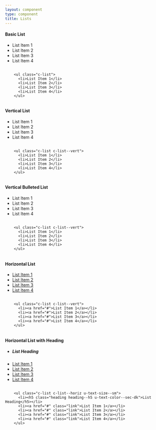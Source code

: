 ```yaml
---
layout: component
type: component
title: Lists
---
```


#### Basic List

<ul class="c-list">
  <li>List Item 1</li>
  <li>List Item 2</li>
  <li>List Item 3</li>
  <li>List Item 4</li>
</ul>

<pre>
  <code>
    &lt;ul class="c-list">
      &lt;li>List Item 1&lt;/li>
      &lt;li>List Item 2&lt;/li>
      &lt;li>List Item 3&lt;/li>
      &lt;li>List Item 4&lt;/li>
    &lt;/ul>
  </code>
</pre>

#### Vertical List

<ul class="c-list c-list--vert">
  <li>List Item 1</li>
  <li>List Item 2</li>
  <li>List Item 3</li>
  <li>List Item 4</li>
</ul>

<pre>
  <code>
    &lt;ul class="c-list c-list--vert">
      &lt;li>List Item 1&lt;/li>
      &lt;li>List Item 2&lt;/li>
      &lt;li>List Item 3&lt;/li>
      &lt;li>List Item 4&lt;/li>
    &lt;/ul>
  </code>
</pre>

#### Vertical Bulleted List

<ul class="c-list c-list--vert c-list--bullet">
  <li>List Item 1</li>
  <li>List Item 2</li>
  <li>List Item 3</li>
  <li>List Item 4</li>
</ul>

<pre>
  <code>
    &lt;ul class="c-list c-list--vert">
      &lt;li>List Item 1&lt;/li>
      &lt;li>List Item 2&lt;/li>
      &lt;li>List Item 3&lt;/li>
      &lt;li>List Item 4&lt;/li>
    &lt;/ul>
  </code>
</pre>

#### Horizontal List

<ul class="c-list c-list--horiz">
  <li><a href="#">List Item 1</a></li>
  <li><a href="#">List Item 2</a></li>
  <li><a href="#">List Item 3</a></li>
  <li><a href="#">List Item 4</a></li>
</ul>

<pre>
  <code>
    &lt;ul class="c-list c-list--vert">
      &lt;li>&lt;a href="#">List Item 1&lt;/a>&lt;/li>
      &lt;li>&lt;a href="#">List Item 2&lt;/a>&lt;/li>
      &lt;li>&lt;a href="#">List Item 3&lt;/a>&lt;/li>
      &lt;li>&lt;a href="#">List Item 4&lt;/a>&lt;/li>
    &lt;/ul>
  </code>
</pre>

#### Horizontal List with Heading

<ul class="c-list c-list--horiz u-text-size--sm">
  <li><h5 class="heading heading--h5 u-text-color--sec-dk">List Heading</h5></li>
  <li><a href="#" class="link link--small">List Item 1</a></li>
  <li><a href="#" class="link link--small">List Item 2</a></li>
  <li><a href="#" class="link link--small">List Item 3</a></li>
  <li><a href="#" class="link link--small">List Item 4</a></li>
</ul>

<pre>
  <code>
    &lt;ul class="c-list c-list--horiz u-text-size--sm">
      &lt;li>&lt;h5 class="heading heading--h5 u-text-color--sec-dk">List Heading&lt;/h5>&lt;/li>
      &lt;li>&lt;a href="#" class="link">List Item 1&lt;/a>&lt;/li>
      &lt;li>&lt;a href="#" class="link">List Item 2&lt;/a>&lt;/li>
      &lt;li>&lt;a href="#" class="link">List Item 3&lt;/a>&lt;/li>
      &lt;li>&lt;a href="#" class="link">List Item 4&lt;/a>&lt;/li>
    &lt;/ul>
  </code>
</pre>
